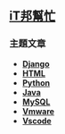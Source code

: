 ## **[iT邦幫忙](https://ithelp.ithome.com.tw/users/20169048)**
### 主題文章
- **[Django](https://github.com/zoelinsg/tech-notes/blob/main/Blog/ithome/Django_Basic.md)**
- **[HTML](https://github.com/zoelinsg/tech-notes/blob/main/Blog/ithome/HTML_Basic.md)**
- **[Python](https://github.com/zoelinsg/tech-notes/blob/main/Blog/ithome/Python_Basic.md)**
- **[Java](https://github.com/zoelinsg/tech-notes/blob/main/Blog/ithome/Java_Basic.md)**
- **[MySQL](https://github.com/zoelinsg/tech-notes/blob/main/Blog/ithome/MySQL_Basic.md)**
- **[Vmware](https://github.com/zoelinsg/tech-notes/blob/main/Blog/ithome/Vmware_Basic.md)**
- **[Vscode](https://github.com/zoelinsg/tech-notes/blob/main/Blog/ithome/Vscode_Basic.md)**